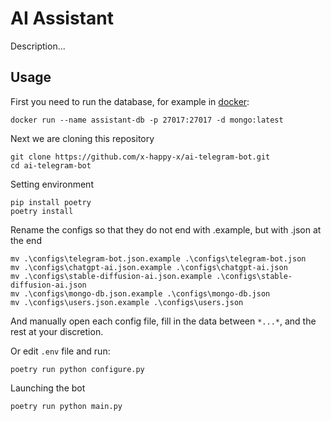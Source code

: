 # AI Assistant

Description...

## Usage

First you need to run the database, for example in [docker](https://docs.docker.com/engine/install/):
```
docker run --name assistant-db -p 27017:27017 -d mongo:latest
```
Next we are cloning this repository
```
git clone https://github.com/x-happy-x/ai-telegram-bot.git
cd ai-telegram-bot
```
Setting environment
```
pip install poetry
poetry install
```
Rename the configs so that they do not end with .example, but with .json at the end
```
mv .\configs\telegram-bot.json.example .\configs\telegram-bot.json
mv .\configs\chatgpt-ai.json.example .\configs\chatgpt-ai.json
mv .\configs\stable-diffusion-ai.json.example .\configs\stable-diffusion-ai.json
mv .\configs\mongo-db.json.example .\configs\mongo-db.json
mv .\configs\users.json.example .\configs\users.json
```
And manually open each config file, fill in the data between `*...*`,
and the rest at your discretion.

Or edit `.env` file and run:
```
poetry run python configure.py
```
Launching the bot
```
poetry run python main.py
```